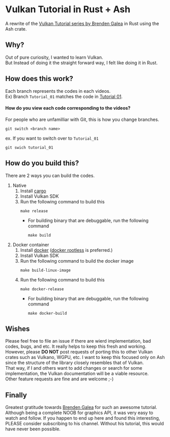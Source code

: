# Vulkan Tutorial in Rust + Ash

A rewrite of the [Vulkan Tutorial series by Brenden Galea](https://www.youtube.com/playlist?list=PL8327DO66nu9qYVKLDmdLW_84-yE4auCR) in Rust using the Ash crate.

## Why?
Out of pure curiosity, I wanted to learn Vulkan. \
But Instead of doing it the straight forward way, I felt like doing it in Rust.

## How does this work?
Each branch represents the codes in each videos. \
Ex) Branch `Tutorial_01` matches the code in [Tutorial 01](https://www.youtube.com/watch?v=lr93-_cC8v4&list=PL8327DO66nu9qYVKLDmdLW_84-yE4auCR&index=2&t=10s&pp=iAQB).
#### How do you view each code corresponding to the videos?
For people who are unfamilliar with Git, this is how you change branches.
```
git switch <branch name>
```
ex. If you want to switch over to `Tutorial_01`
```
git swich tutorial_01
```

## How do you build this?
There are 2 ways you can build the codes.
1. Native
    1. Install [cargo](https://doc.rust-lang.org/cargo/getting-started/installation.html)
    2. Install Vulkan SDK
    3. Run the following command to build this
        ```
        make release
        ```
        - For building binary that are debuggable, run the following command
            ```
            make build
            ```
2. Docker container
    1. Install [docker](https://docs.docker.com/engine/install/) ([docker rootless](https://docs.docker.com/engine/security/rootless/) is preferred.)
    2. Install Vulkan SDK
    3. Run the following command to build the docker image
        ```
        make build-linux-image
        ```
    4. Run the following command to build this
        ```
        make docker-release
        ```
        - For building binary that are debuggable, run the following command
            ```
            make docker-build
            ```

## Wishes
Please feel free to file an issue if there are wierd implementation, bad codes, bugs, and etc. 
It really helps to keep this fresh and working. \
However, please **DO NOT** post requests of porting this to other Vulkan crates such as Vulkano, WGPU, etc. 
I want to keep this focused only on Ash since the structure of the library closely resembles that of Vulkan. \
That way, if I and others want to add changes or search for some implementation, the Vulkan documentation 
will be a viable resource. \
Other feature requests are fine and are welcome ;-)

## Finally
Greatest gratitude towards [Brenden Galea](https://www.youtube.com/@BrendanGalea) for such an awesome tutorial. \
Although being a complete NOOB for graphics API, it was very easy to watch and follow. 
If you happen to end up here and found this interesting, PLEASE consider subscribing to his channel. 
Without his tutorial, this would have never been possible.
